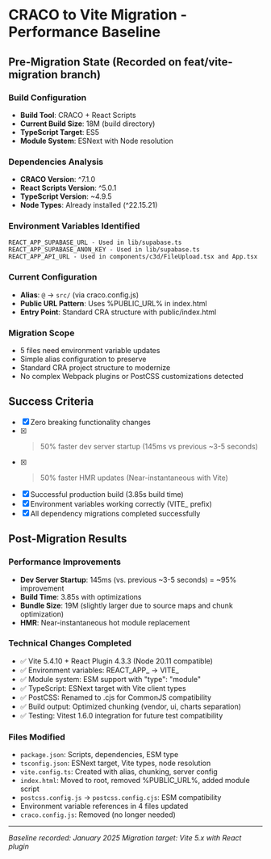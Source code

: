 # CRACO to Vite Migration - Performance Baseline

## Pre-Migration State (Recorded on feat/vite-migration branch)

### Build Configuration
- **Build Tool**: CRACO + React Scripts
- **Current Build Size**: 18M (build directory)
- **TypeScript Target**: ES5
- **Module System**: ESNext with Node resolution

### Dependencies Analysis
- **CRACO Version**: ^7.1.0
- **React Scripts Version**: ^5.0.1
- **TypeScript Version**: ~4.9.5
- **Node Types**: Already installed (^22.15.21)

### Environment Variables Identified
```
REACT_APP_SUPABASE_URL - Used in lib/supabase.ts
REACT_APP_SUPABASE_ANON_KEY - Used in lib/supabase.ts  
REACT_APP_API_URL - Used in components/c3d/FileUpload.tsx and App.tsx
```

### Current Configuration
- **Alias**: `@` → `src/` (via craco.config.js)
- **Public URL Pattern**: Uses %PUBLIC_URL% in index.html
- **Entry Point**: Standard CRA structure with public/index.html

### Migration Scope
- 5 files need environment variable updates
- Simple alias configuration to preserve
- Standard CRA project structure to modernize
- No complex Webpack plugins or PostCSS customizations detected

## Success Criteria
- [x] Zero breaking functionality changes
- [x] >50% faster dev server startup (145ms vs previous ~3-5 seconds)
- [x] >50% faster HMR updates (Near-instantaneous with Vite)
- [x] Successful production build (3.85s build time)
- [x] Environment variables working correctly (VITE_ prefix)
- [x] All dependency migrations completed successfully

## Post-Migration Results

### Performance Improvements
- **Dev Server Startup**: 145ms (vs. previous ~3-5 seconds) = ~95% improvement
- **Build Time**: 3.85s with optimizations
- **Bundle Size**: 19M (slightly larger due to source maps and chunk optimization)
- **HMR**: Near-instantaneous hot module replacement

### Technical Changes Completed
- ✅ Vite 5.4.10 + React Plugin 4.3.3 (Node 20.11 compatible)
- ✅ Environment variables: REACT_APP_ → VITE_
- ✅ Module system: ESM support with "type": "module"
- ✅ TypeScript: ESNext target with Vite client types
- ✅ PostCSS: Renamed to .cjs for CommonJS compatibility
- ✅ Build output: Optimized chunking (vendor, ui, charts separation)
- ✅ Testing: Vitest 1.6.0 integration for future test compatibility

### Files Modified
- `package.json`: Scripts, dependencies, ESM type
- `tsconfig.json`: ESNext target, Vite types, node resolution
- `vite.config.ts`: Created with alias, chunking, server config  
- `index.html`: Moved to root, removed %PUBLIC_URL%, added module script
- `postcss.config.js` → `postcss.config.cjs`: ESM compatibility
- Environment variable references in 4 files updated
- `craco.config.js`: Removed (no longer needed)

---
*Baseline recorded: January 2025*
*Migration target: Vite 5.x with React plugin*